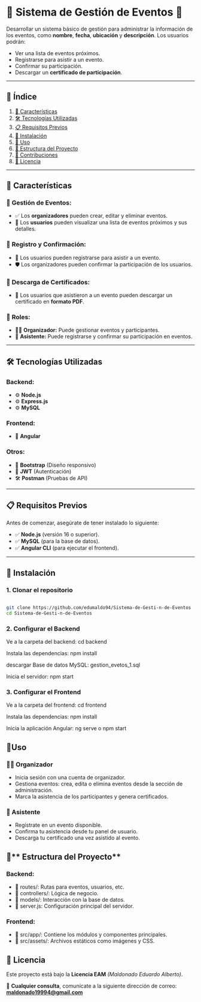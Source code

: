 # 🎉 **Sistema de Gestión de Eventos** 🎉

Desarrollar un sistema básico de gestión para administrar la información de los eventos, como **nombre**, **fecha**, **ubicación** y **descripción**. Los usuarios podrán:
- Ver una lista de eventos próximos.
- Registrarse para asistir a un evento.
- Confirmar su participación.
- Descargar un **certificado de participación**.

---

## 📑 **Índice**

1. [🚀 Características](#🚀-características)  
2. [🛠️ Tecnologías Utilizadas](#🛠️-tecnologías-utilizadas)  
3. [📋 Requisitos Previos](#📋-requisitos-previos)  
4. [📂 Instalación](#📂-instalación)  
5. [📖 Uso](#📖-uso)  
6. [📂 Estructura del Proyecto](#📂-estructura-del-proyecto)  
7. [🤝 Contribuciones](#🤝-contribuciones)  
8. [📜 Licencia](#📜-licencia)  

---

## 🚀 **Características**

### 🔹 **Gestión de Eventos:**
- ✅ Los **organizadores** pueden crear, editar y eliminar eventos.
- 📅 Los **usuarios** pueden visualizar una lista de eventos próximos y sus detalles.

### 🔹 **Registro y Confirmación:**
- 📝 Los usuarios pueden registrarse para asistir a un evento.
- 🛡️ Los organizadores pueden confirmar la participación de los usuarios.

### 🔹 **Descarga de Certificados:**
- 📄 Los usuarios que asistieron a un evento pueden descargar un certificado en **formato PDF**.

### 🔹 **Roles:**
- 👨‍💼 **Organizador:** Puede gestionar eventos y participantes.  
- 👤 **Asistente:** Puede registrarse y confirmar su participación en eventos.

---

## 🛠️ **Tecnologías Utilizadas**

### **Backend:**
- ⚙️ **Node.js**  
- ⚙️ **Express.js**  
- ⚙️ **MySQL**  

### **Frontend:**
- 🎨 **Angular**  

### **Otros:**
- 📱 **Bootstrap** (Diseño responsivo)  
- 🔑 **JWT** (Autenticación)  
- 🛠️ **Postman** (Pruebas de API)  

---

## 📋 **Requisitos Previos**

Antes de comenzar, asegúrate de tener instalado lo siguiente:

- ✅ **Node.js** (versión 16 o superior).  
- ✅ **MySQL** (para la base de datos).  
- ✅ **Angular CLI** (para ejecutar el frontend).  

---

## 📂 **Instalación**

### **1. Clonar el repositorio**
```bash

git clone https://github.com/edumaldo94/Sistema-de-Gesti-n-de-Eventos
cd Sistema-de-Gesti-n-de-Eventos
```
### **2. Configurar el Backend**
Ve a la carpeta del backend:
cd backend

Instala las dependencias:
npm install

descargar Base de datos MySQL:
gestion_evetos_1.sql

Inicia el servidor:
npm start

### **3. Configurar el Frontend**

Ve a la carpeta del frontend:
cd frontend

Instala las dependencias:
npm install

Inicia la aplicación Angular:
ng serve o npm start


## 📖**Uso**

### **👨‍💼 Organizador**
* Inicia sesión con una cuenta de organizador.
* Gestiona eventos: crea, edita o elimina eventos desde la sección de administración.
* Marca la asistencia de los participantes y genera certificados.

### **👤 Asistente**

* Regístrate en un evento disponible.
* Confirma tu asistencia desde tu panel de usuario.
* Descarga tu certificado una vez asistido al evento.

## 📂** Estructura del Proyecto**

### **Backend:**
* 📁 routes/: Rutas para eventos, usuarios, etc.
* 📁 controllers/: Lógica de negocio.
* 📁 models/: Interacción con la base de datos.
* 📄 server.js: Configuración principal del servidor.

### **Frontend:**

* 📁 src/app/: Contiene los módulos y componentes principales.
* 📁 src/assets/: Archivos estáticos como imágenes y CSS.

## 📜 **Licencia**

Este proyecto está bajo la **Licencia EAM** *(Maldonado Eduardo Alberto)*.

📧 **Cualquier consulta**, comunícate a la siguiente dirección de correo:  
**[maldonado19994@gmail.com](mailto:maldonado19994@gmail.com)**  

